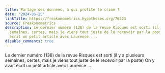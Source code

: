 ```yaml
---
title: Partage des données, à qui profite le crime ?
date: '2024-06-25'
linkTitle: https://freakonometrics.hypotheses.org/76223
source: Freakonometrics
description: Le dernier numéro (138) de la revue Risques est sorti (il y a plusieurs
  semaines, certes, mais je viens tout juste de le recevoir par la poste) On y avait
  écrit un petit article avec Laurence ...
disable_comments: true
---
```

Le dernier numéro (138) de la revue Risques est sorti (il y a plusieurs semaines, certes, mais je viens tout juste de le recevoir par la poste) On y avait écrit un petit article avec Laurence ...